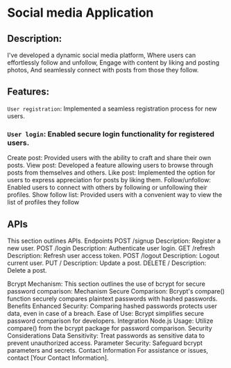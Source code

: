 # Social media Application

## Description:
I've developed a dynamic social media platform,
Where users can effortlessly follow and unfollow,
Engage with content by liking and posting photos,
And seamlessly connect with posts from those they follow.

## Features:
 `User registration`: Implemented a seamless registration process for new users.
### `User login`: Enabled secure login functionality for registered users.
Create post: Provided users with the ability to craft and share their own posts.
View post: Developed a feature allowing users to browse through posts from themselves and others.
Like post: Implemented the option for users to express appreciation for posts by liking them.
Follow/unfollow: Enabled users to connect with others by following or unfollowing their profiles.
Show follow list: Provided users with a convenient way to view the list of profiles they follow

## APIs
This section outlines APIs.
Endpoints
POST /signup
Description: Register a new user.
POST /login
Description: Authenticate user login.
GET /refresh
Description: Refresh user access token.
POST /logout
Description: Logout current user. 
PUT /
Description: Update a post.
DELETE /
Description: Delete a post.

Bcrypt Mechanism:
This section outlines the use of bcrypt for secure password comparison:
Mechanism
Secure Comparison: Bcrypt's compare() function securely compares plaintext passwords with hashed passwords.
Benefits
Enhanced Security: Comparing hashed passwords protects user data, even in case of a breach.
Ease of Use: Bcrypt simplifies secure password comparison for developers.
Integration
Node.js Usage: Utilize compare() from the bcrypt package for password comparison.
Security Considerations
Data Sensitivity: Treat passwords as sensitive data to prevent unauthorized access.
Parameter Security: Safeguard bcrypt parameters and secrets.
Contact Information
For assistance or issues, contact [Your Contact Information].



